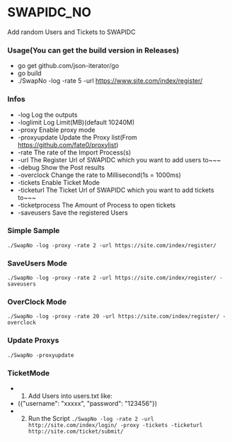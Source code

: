 # SWAPIDC_NO
Add random Users and Tickets to SWAPIDC

### Usage(You can get the build version in Releases)
* go get github.com/json-iterator/go
* go build
* ./SwapNo -log -rate 5 -url https://www.site.com/index/register/

### Infos
* -log Log the outputs
* -loglimit Log Limit(MB)(default 10240M)
* -proxy Enable proxy mode
* -proxyupdate Update the Proxy list(From https://github.com/fate0/proxylist)
* -rate The rate of the Import Process(s)
* -url The Register Url of SWAPIDC which you want to add users to~~~
* -debug Show the Post results
* -overclock Change the rate to Millisecond(1s = 1000ms)
* -tickets Enable Ticket Mode
* -ticketurl The Ticket Url of SWAPIDC which you want to add tickets to~~~
* -ticketprocess The Amount of Process to open tickets
* -saveusers Save the registered Users

### Simple Sample
```./SwapNo -log -proxy -rate 2 -url https://site.com/index/register/```

### SaveUsers Mode
```./SwapNo -log -proxy -rate 2 -url https://site.com/index/register/ -saveusers```

### OverClock Mode
```./SwapNo -log -proxy -rate 20 -url https://site.com/index/register/ -overclock```

### Update Proxys
```./SwapNo -proxyupdate```

### TicketMode
* 1. Add Users into users.txt like:
* ({"username": "xxxxx", "password": "123456"})
* 2. Run the Script
```./SwapNo -log -rate 2 -url http://site.com/index/login/ -proxy -tickets -ticketurl http://site.com/ticket/submit/```
